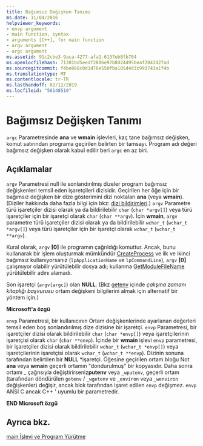 ```yaml
---
title: Bağımsız Değişken Tanımı
ms.date: 11/04/2016
helpviewer_keywords:
- envp argument
- main function, syntax
- arguments [C++], for main function
- argv argument
- argc argument
ms.assetid: 91c2cbe3-9aca-4277-afa1-6137eb8fb704
ms.openlocfilehash: 71301bd5eedf2806e97b8d24d95beaf2843427ad
ms.sourcegitcommit: f4be868c0d1d78e550fba105d4d3c993743a1f4b
ms.translationtype: MT
ms.contentlocale: tr-TR
ms.lasthandoff: 02/12/2019
ms.locfileid: "56148510"
---
```

# <a name="argument-description"></a>Bağımsız Değişken Tanımı

`argc` Parametresinde **ana** ve **wmain** işlevleri, kaç tane bağımsız değişken, komut satırından programa geçirilen belirten bir tamsayı. Program adı değeri bağımsız değişken olarak kabul edilir beri `argc` en az biri.

## <a name="remarks"></a>Açıklamalar

`argv` Parametresi null ile sonlandırılmış dizeler program bağımsız değişkenleri temsil eden işaretçileri dizisidir. Geçirilen her öğe için bir bağımsız değişken bir dize gösterimini dizi noktaları **ana** (veya **wmain**). (Diziler hakkında daha fazla bilgi için bkz: [dizi bildirimleri](../c-language/array-declarations.md).) `argv` Parametre türü işaretçiler dizisi olarak ya da bildirilebilir `char` (`char *argv[]`) veya türü işaretçiler için bir işaretçi olarak `char` (`char **argv`). İçin **wmain**, `argv` parametre türü işaretçiler dizisi olarak ya da bildirilebilir `wchar_t` (`wchar_t *argv[]`) veya türü işaretçiler için bir işaretçi olarak `wchar_t` (`wchar_t **argv`).

Kural olarak, `argv` **[0]** ile programın çağrıldığı komuttur.  Ancak, bunu kullanarak bir işlem oluşturmak mümkündür [CreateProcess](/windows/desktop/api/processthreadsapi/nf-processthreadsapi-createprocessa) ve ilk ve ikinci bağımsız kullanıyorsanız (`lpApplicationName` ve `lpCommandLine`), `argv` **[0]** çalışmıyor olabilir yürütülebilir dosya adı; kullanma [GetModuleFileName](/windows/desktop/api/libloaderapi/nf-libloaderapi-getmodulefilenamea) yürütülebilir adını alamadı.

Son işaretçi (`argv[argc]`) olan **NULL**. (Bkz [getenv](../c-runtime-library/reference/getenv-wgetenv.md) içinde *çalışma zamanı kitaplığı başvurusu* ortam değişkeni bilgilerini almak için alternatif bir yöntem için.)

**Microsoft'a özgü**

`envp` Parametresi, bir kullanıcının Ortam değişkenlerinde ayarlanan değerleri temsil eden boş sonlandırılmış dize dizisine bir işaretçi. `envp` Parametresi, bir işaretçiler dizisi olarak bildirilebilir `char` (`char *envp[]`) veya işaretçilerinin işaretçisi olarak `char` (`char **envp`). İçinde bir **wmain** işlevi `envp` parametresi, bir işaretçiler dizisi olarak bildirilebilir `wchar_t` (`wchar_t *envp[]`) veya işaretçilerinin işaretçisi olarak `wchar_t` (`wchar_t **envp`). Dizinin sonuna tarafından belirtilen bir **NULL** \*işaretçi. Öğesine geçirilen ortam bloğu Not **ana** veya **wmain** geçerli ortamın "dondurulmuş" bir kopyasıdır. Daha sonra ortamı _ çağrısıyla değiştirirseniz**putenv** veya `_wputenv`, geçerli ortam (tarafından döndürülen `getenv` / `_wgetenv` ve `_environ` veya `_wenviron` değişkenler) değişir, ancak blok tarafından işaret edilen `envp` değişmez. `envp` ANSI C ancak C++ ' uyumlu bir parametredir.

**END Microsoft özgü**

## <a name="see-also"></a>Ayrıca bkz.

[main İşlevi ve Program Yürütme](../c-language/main-function-and-program-execution.md)

